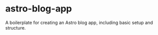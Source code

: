 # astro-blog-app
A boilerplate for creating an Astro blog app, including basic setup and structure.
